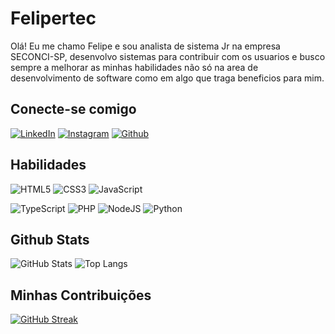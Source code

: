 # Felipertec
Olá! Eu me chamo Felipe e sou analista de sistema Jr na empresa SECONCI-SP, desenvolvo sistemas para contribuir com os usuarios e busco sempre a melhorar as minhas habilidades não só na area de desenvolvimento de software como em algo que traga beneficios para mim. 

## Conecte-se comigo
[![LinkedIn](https://img.shields.io/badge/LinkedIn-000?style=for-the-badge&logo=linkedin&logoColor=0E76A8)](https://www.linkedin.com/in/felipe-silva-9a116b131/)
[![Instagram](https://img.shields.io/badge/Instagram-000?style=for-the-badge&logo=instagram)](https://www.instagram.com/felipesilvakiri2/)
[![Github](https://img.shields.io/badge/Github-000?style=for-the-badge&logo=Github)](https://www.github.com/felipertec/)

## Habilidades

![HTML5](https://img.shields.io/badge/HTML5-000?style=for-the-badge&logo=html5)
![CSS3](https://img.shields.io/badge/CSS3-000?style=for-the-badge&logo=css3&logoColor=264CE4)
![JavaScript](https://img.shields.io/badge/JavaScript-000?style=for-the-badge&logo=javascript)

![TypeScript](https://img.shields.io/badge/TypeScript-000?style=for-the-badge&logo=typescript)
![PHP](https://img.shields.io/badge/Php-000?style=for-the-badge&logo=Php)
![NodeJS](https://img.shields.io/badge/Nodejs-000?style=for-the-badge&logo=Nodejs)
![Python](https://img.shields.io/badge/Python-000?style=for-the-badge&logo=python)


## Github Stats
![GitHub Stats](https://github-readme-stats.vercel.app/api?username=felipertec&theme=transparent&bg_color=000&border_color=30A3DC&show_icons=true&icon_color=30A3DC&title_color=E94D5F&text_color=FFF)
![Top Langs](https://github-readme-stats-git-masterrstaa-rickstaa.vercel.app/api/top-langs/?username=felipertec&layout=compact&bg_color=000&border_color=30A3DC&title_color=E94D5F&text_color=FFF)


## Minhas Contribuições

[![GitHub Streak](https://streak-stats.demolab.com/?user=felipertec&theme=bear&background=000&border=30A3DC&dates=FFF)](https://git.io/streak-stats)
